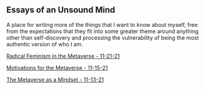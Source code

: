 ## Essays of an Unsound Mind

A place for writing more of the things that I want to know about myself, free from the expectations that they fit into some greater theme around anything other than self-discovery and processing the vulnerability of being the most authentic version of who I am.

[Radical Feminism in the Metaverse - 11-21-21](./docs/11-21-21.md)

[Motivations for the Metaverse - 11-15-21](./docs/11-15-21.md)

[The Metaverse as a Mindset - 11-13-21](./docs/11-13-21.md)
